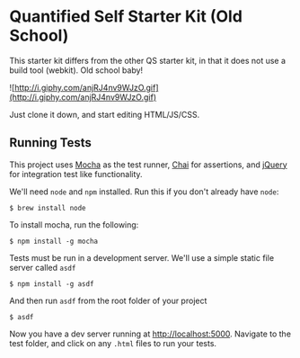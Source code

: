 # Quantified Self Starter Kit (Old School)

This starter kit differs from the other QS starter kit, in that it does not use a build tool (webkit). Old school baby!

![http://i.giphy.com/anjRJ4nv9WJzO.gif](http://i.giphy.com/anjRJ4nv9WJzO.gif)

Just clone it down, and start editing HTML/JS/CSS.

## Running Tests

This project uses [Mocha](https://mochajs.org/) as the test runner, [Chai](http://chaijs.com/) for assertions, and [jQuery](https://jquery.com/) for integration test like functionality.

We'll need `node` and `npm` installed. Run this if you don't already have `node`:

```
$ brew install node
```

To install mocha, run the following:

```
$ npm install -g mocha
```

Tests must be run in a development server. We'll use a simple static file server called `asdf`

```
$ npm install -g asdf
```

And then run `asdf` from the root folder of your project

```
$ asdf
```

Now you have a dev server running at [http://localhost:5000](http://localhost:5000). Navigate to the test folder, and click on any `.html` files to run your tests.
